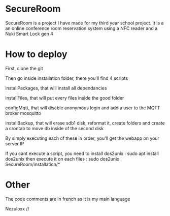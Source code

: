 # SecureRoom
SecureRoom is a project I have made for my third year school project.
It is a an online conference room reservation system using a NFC reader and a Nuki Smart Lock gen 4 

# How to deploy
First, clone the git

Then go inside installation folder, there you'll find 4 scripts

installPackages, that will install all dependancies

installFiles, that will put every files inside the good folder

configMqtt, that will disable anonymous login and add a user to the MQTT broker mosquitto

installBackup, that will erase sdb1 disk, reformat it, create folders and create a crontab to move db inside of the second disk

By simply executing each of these in order, you'll get the webapp on your server IP

If you cant execute a script, you need to install dos2unix : sudo apt install dos2unix
then execute it on each files : sudo dos2unix SecureRoom/installation/*


# Other
The code comments are in french as it is my main language

Nezuloxx // 
